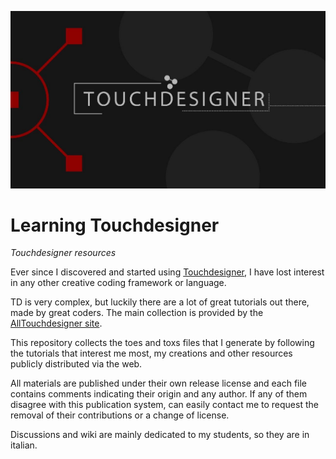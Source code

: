 ![cover](Cover.jpg)

# Learning Touchdesigner
*Touchdesigner resources*

Ever since I discovered and started using [Touchdesigner](https://derivative.ca/), I have lost interest in any other creative coding framework or language.

TD is very complex, but luckily there are a lot of great tutorials out there, made by great coders. The main collection is provided by the [AllTouchdesigner site](http://alltd.org/).

This repository collects the toes and toxs files that I generate by following the tutorials that interest me most, my creations and other resources publicly distributed via the web.

All materials are published under their own release license and each file contains comments indicating their origin and any author. If any of them disagree with this publication system, can easily contact me to request the removal of their contributions or a change of license.

Discussions and wiki are mainly dedicated to my students, so they are in italian.
